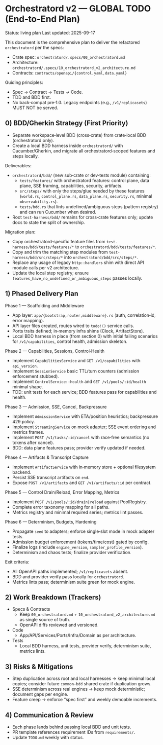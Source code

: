 # Orchestratord v2 — GLOBAL TODO (End‑to‑End Plan)

Status: living plan
Last updated: 2025-09-17

This document is the comprehensive plan to deliver the refactored `orchestratord` per the specs:
- Crate spec: `orchestratord/.specs/00_orchestratord.md`
- Architecture: `orchestratord/.specs/10_orchestratord_v2_architecture.md`
- Contracts: `contracts/openapi/{control.yaml,data.yaml}`

Guiding principles:
- Spec → Contract → Tests → Code.
- TDD and BDD first.
- No back‑compat pre‑1.0. Legacy endpoints (e.g., `/v1/replicasets`) MUST NOT be served.

## 0) BDD/Gherkin Strategy (First Priority)
- Separate workspace‑level BDD (cross‑crate) from crate‑local BDD (orchestratord only).
- Create a local BDD harness inside `orchestratord/` with Cucumber/Gherkin, and migrate all orchestratord‑scoped features and steps locally.

Deliverables:
- `orchestratord/bdd/` (new sub‑crate or dev‑tests module) containing:
  - `tests/features/` with orchestratord features: control plane, data plane, SSE framing, capabilities, security, artifacts.
  - `src/steps/` with only the steps/glue needed by these features (`world.rs`, `control_plane.rs`, `data_plane.rs`, `security.rs`, minimal `observability.rs`).
  - `tests/bdd.rs` that lints undefined/ambiguous steps (pattern registry) and can run Cucumber when desired.
- Root `test-harness/bdd/` remains for cross‑crate features only; update docs to state the split of ownership.

Migration plan:
- Copy orchestratord‑specific feature files from `test-harness/bdd/tests/features/*` to `orchestratord/bdd/tests/features/*`.
- Copy and trim the matching step modules from `test-harness/bdd/src/steps/*` into `orchestratord/bdd/src/steps/*`.
- Replace any usage of legacy `http::handlers` shim with direct API module calls per v2 architecture.
- Update the local step registry; ensure `features_have_no_undefined_or_ambiguous_steps` passes locally.

## 1) Phased Delivery Plan

Phase 1 — Scaffolding and Middleware
- App layer: `app/{bootstrap,router,middleware}.rs` (auth, correlation‑id, error mapping).
- API layer files created, routes wired to `todo!()` service calls.
- Ports traits defined; in‑memory infra shims (Clock, ArtifactStore).
- Local BDD harness in place (from section 0) with initial failing scenarios for `/v1/capabilities`, control health, admission skeleton.

Phase 2 — Capabilities, Sessions, Control‑Health
- Implement `CapabilitiesService` and `GET /v1/capabilities` with `api_version`.
- Implement `SessionService` basic TTL/turn counters (admission enforcement stubbed).
- Implement `ControlService::health` and `GET /v1/pools/:id/health` minimal shape.
- TDD: unit tests for each service; BDD features pass for capabilities and health.

Phase 3 — Admission, SSE, Cancel, Backpressure
- Implement `AdmissionService` with ETA/position heuristics; backpressure 429 policy.
- Implement `StreamingService` on mock adapter; SSE event ordering and metrics frames.
- Implement `POST /v1/tasks/:id/cancel` with race‑free semantics (no tokens after cancel).
- BDD: data plane features pass; provider verify updated if needed.

Phase 4 — Artifacts & Transcript Capture
- Implement `ArtifactService` with in‑memory store + optional filesystem backend.
- Persist SSE transcript artifacts on `end`.
- Expose `POST /v1/artifacts` and `GET /v1/artifacts/:id` per contract.

Phase 5 — Control Drain/Reload, Error Mapping, Metrics
- Implement `POST /v1/pools/:id/drain|reload` against PoolRegistry.
- Complete error taxonomy mapping for all paths.
- Metrics registry and minimal required series; metrics lint passes.

Phase 6 — Determinism, Budgets, Hardening
- Propagate `seed` to adapters; enforce single‑slot mode in mock adapter tests.
- Admission budget enforcement (tokens/time/cost) gated by config.
- Finalize logs (include `engine_version`, `sampler_profile_version`).
- Determinism and chaos tests; finalize provider verification.

Exit criteria:
- All OpenAPI paths implemented; `/v1/replicasets` absent.
- BDD and provider verify pass locally for `orchestratord`.
- Metrics lints pass; determinism suite green for mock engine.

## 2) Work Breakdown (Trackers)
- Specs & Contracts
  - Keep `00_orchestratord.md` + `10_orchestratord_v2_architecture.md` as single source of truth.
  - OpenAPI diffs reviewed and versioned.
- Code
  - App/API/Services/Ports/Infra/Domain as per architecture.
- Tests
  - Local BDD harness, unit tests, provider verify, determinism suite, metrics lints.

## 3) Risks & Mitigations
- Step duplication across root and local harnesses → keep minimal local copies; consider future `common-bdd` shared crate if duplication grows.
- SSE determinism across real engines → keep mock deterministic; document gaps per engine.
- Feature creep → enforce “spec first” and weekly demoable increments.

## 4) Communication & Review
- Each phase lands behind passing local BDD and unit tests.
- PR template references requirement IDs from `requirements/`.
- Update `TODO.md` weekly with status.
